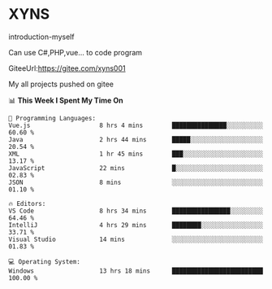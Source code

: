 # XYNS
introduction-myself

Can use C#,PHP,vue... to code program

GiteeUrl:https://gitee.com/xyns001

My all projects pushed on gitee

<!--START_SECTION:waka-->
📊 **This Week I Spent My Time On** 

```text
💬 Programming Languages: 
Vue.js                   8 hrs 4 mins        ███████████████░░░░░░░░░░   60.60 % 
Java                     2 hrs 44 mins       █████░░░░░░░░░░░░░░░░░░░░   20.54 % 
XML                      1 hr 45 mins        ███░░░░░░░░░░░░░░░░░░░░░░   13.17 % 
JavaScript               22 mins             █░░░░░░░░░░░░░░░░░░░░░░░░   02.83 % 
JSON                     8 mins              ░░░░░░░░░░░░░░░░░░░░░░░░░   01.10 % 

🔥 Editors: 
VS Code                  8 hrs 34 mins       ████████████████░░░░░░░░░   64.46 % 
IntelliJ                 4 hrs 29 mins       ████████░░░░░░░░░░░░░░░░░   33.71 % 
Visual Studio            14 mins             ░░░░░░░░░░░░░░░░░░░░░░░░░   01.83 % 

💻 Operating System: 
Windows                  13 hrs 18 mins      █████████████████████████   100.00 % 
```


<!--END_SECTION:waka-->
